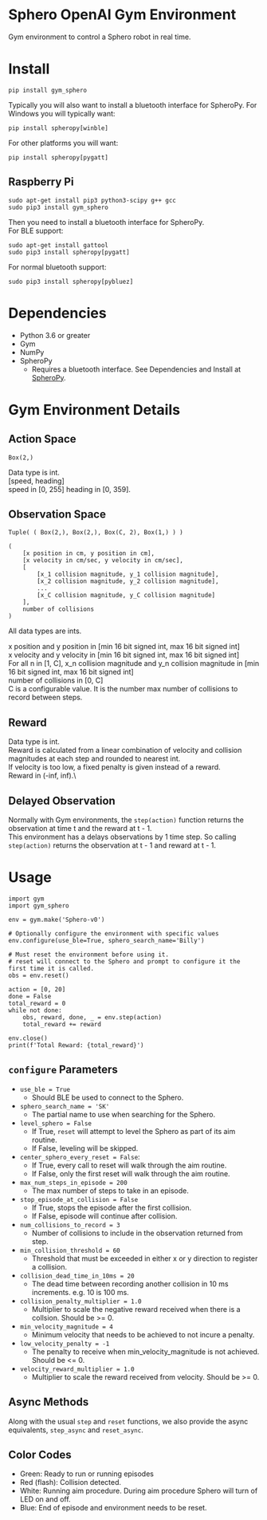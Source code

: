 # Sphero OpenAI Gym Environment
Gym environment to control a Sphero robot in real time.

# Install
```
pip install gym_sphero
```

Typically you will also want to install a bluetooth interface for SpheroPy.
For Windows you will typically want:
```
pip install spheropy[winble]
```
For other platforms you will want:
```
pip install spheropy[pygatt]
```

## Raspberry Pi
```
sudo apt-get install pip3 python3-scipy g++ gcc
sudo pip3 install gym_sphero
```
Then you need to install a bluetooth interface for SpheroPy.\
For BLE support:
```
sudo apt-get install gattool
sudo pip3 install spheropy[pygatt]
```
For normal bluetooth support:
```
sudo pip3 install spheropy[pybluez]
```

# Dependencies

- Python 3.6 or greater
- Gym
- NumPy
- SpheroPy
    - Requires a bluetooth interface. See Dependencies and Install at [SpheroPy](https://github.com/irvinec/SpheroPy).

# Gym Environment Details

## Action Space
`Box(2,)`

Data type is int.\
[speed, heading]\
speed in [0, 255]
heading in [0, 359].

## Observation Space
`Tuple( ( Box(2,), Box(2,), Box(C, 2), Box(1,) ) )`

```
(
    [x position in cm, y position in cm],
    [x velocity in cm/sec, y velocity in cm/sec],
    [
        [x_1 collision magnitude, y_1 collision magnitude],
        [x_2 collision magnitude, y_2 collision magnitude],
        ...
        [x_C collision magnitude, y_C collision magnitude]
    ],
    number of collisions
)
```
All data types are ints.

x position and y position in [min 16 bit signed int, max 16 bit signed int]\
x velocity and y velocity in [min 16 bit signed int, max 16 bit signed int]\
For all n in [1, C], x_n collision magnitude and y_n collision magnitude in [min 16 bit signed int, max 16 bit signed int]\
number of collisions in [0, C]\
C is a configurable value. It is the number max number of collisions to record between steps.

## Reward
Data type is int.\
Reward is calculated from a linear combination of velocity and collision magnitudes at each step and rounded to nearest int.\
If velocity is too low, a fixed penalty is given instead of a reward.\
Reward in (-inf, inf).\

## Delayed Observation
Normally with Gym environments, the `step(action)` function returns the observation at time t and the reward at t - 1.\
This environment has a delays observations by 1 time step. So calling `step(action)` returns the observation at t - 1 and reward at t - 1.

# Usage
```
import gym
import gym_sphero

env = gym.make('Sphero-v0')

# Optionally configure the environment with specific values
env.configure(use_ble=True, sphero_search_name='Billy')

# Must reset the environment before using it.
# reset will connect to the Sphero and prompt to configure it the first time it is called.
obs = env.reset()

action = [0, 20]
done = False
total_reward = 0
while not done:
    obs, reward, done, _ = env.step(action)
    total_reward += reward

env.close()
print(f'Total Reward: {total_reward}')
```

## `configure` Parameters
- `use_ble = True`
    - Should BLE be used to connect to the Sphero.
- `sphero_search_name = 'SK'`
    - The partial name to use when searching for the Sphero.
- `level_sphero = False`
    - If True, `reset` will attempt to level the Sphero as part of its aim routine.
    - If False, leveling will be skipped.
- `center_sphero_every_reset = False`:
    - If True, every call to reset will walk through the aim routine.
    - If False, only the first reset will walk through the aim routine.
- `max_num_steps_in_episode = 200`
    - The max number of steps to take in an episode.
- `stop_episode_at_collision = False`
    - If True, stops the episode after the first collision.
    - If False, episode will continue after collision.
- `num_collisions_to_record = 3`
    - Number of collisions to include in the observation returned from step.
- `min_collision_threshold = 60`
    - Threshold that must be exceeded in either x or y direction to register a collision.
- `collision_dead_time_in_10ms = 20`
    - The dead time between recording another collision in 10 ms increments. e.g. 10 is 100 ms.
- `collision_penalty_multiplier = 1.0`
    - Multiplier to scale the negative reward received when there is a collsion. Should be >= 0.
- `min_velocity_magnitude = 4`
    - Minimum velocity that needs to be achieved to not incure a penalty.
- `low_velocity_penalty = -1`
    - The penalty to receive when min_velocity_magnitude is not achieved. Should be <= 0.
- `velocity_reward_multiplier = 1.0`
    - Multiplier to scale the reward received from velocity. Should be >= 0.

## Async Methods
Along with the usual `step` and `reset` functions, we also provide the async equivalents, `step_async` and `reset_async`.

## Color Codes
- Green: Ready to run or running episodes
- Red (flash): Collision detected.
- White: Running aim procedure. During aim procedure Sphero will turn of LED on and off.
- Blue: End of episode and environment needs to be reset.
